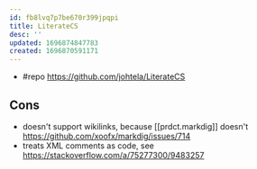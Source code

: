 ```yaml
---
id: fb8lvq7p7be670r399jpqpi
title: LiterateCS
desc: ''
updated: 1696874847783
created: 1696870591171
---
```


- #repo https://github.com/johtela/LiterateCS

## Cons 

- doesn't support wikilinks, because [[prdct.markdig]] doesn't https://github.com/xoofx/markdig/issues/714 
- treats XML comments as code, see https://stackoverflow.com/a/75277300/9483257
